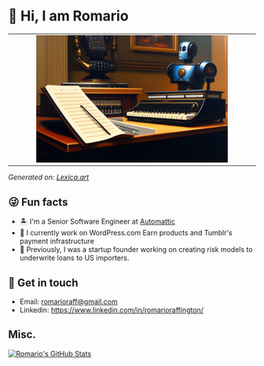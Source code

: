 # 👋  Hi, I am Romario

<table>
  <tr>
    <td width="10%"></td>
    <td width="80%">
      <a href="#">
        <img src="./img.jpg" style="min-width: 100%">
      </a>
    </td>
    <td width="10%"></td>
  </tr>
</table>
<em>
 Generated on: <a href="https://lexica.art/">Lexica.art</a>
</em>

## 😜 Fun facts

- 🏝️ I'm a Senior Software Engineer at [Automattic](https://automattic.com/) 
- 🧾 I currently work on WordPress.com Earn products and Tumblr's payment infrastructure
- 🚢 Previously, I was a startup founder working on creating risk models to underwrite loans to US importers.

## 💌 Get in touch

- Email: romarioraff@gmail.com
- Linkedin: https://www.linkedin.com/in/romarioraffington/

## Misc.
[![Romario's GitHub Stats](https://github-readme-stats.vercel.app/api?username=romarioraffington&show_icons=true&title_color=fff&icon_color=79ff97&text_color=9f9f9f&bg_color=151515)](https://github.com/romarioraffington)


<!--
[![Top Langs](https://github-readme-stats.vercel.app/api/top-langs/?username=romarioraffington)](https://github.com/anuraghazra/github-readme-stats&count_private=true)
![Anurag's github stats](https://github-readme-stats.vercel.app/api?username=romarioraffington&count_private=true)


**romarioraffington/romarioraffington** is a ✨ _special_ ✨ repository because its `README.md` (this file) appears on your GitHub profile.

My drug of choice? Fresh, white powder snow. 🤙

Here are some ideas to get you started:

- 🔭 I’m currently 
- 🌱 I’m currently learning ...
- 👯 I’m looking to collaborate on ...
- 🤔 I’m looking for help with ...
- 💬 Ask me about ...
- 📫 How to reach me: ...
- 😄 Pronouns: ...
- ⚡ Fun fact: ...
-->
